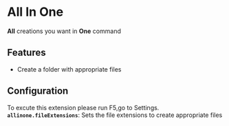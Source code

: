 # All In One

**All** creations you want in **One** command

## Features

- Create a folder with appropriate files 

## Configuration
To excute this extension please run F5,go to Settings.
**`allinone.fileExtensions`**: Sets the file extensions to create appropriate files 

